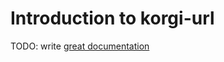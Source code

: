 # Introduction to korgi-url

TODO: write [great documentation](http://jacobian.org/writing/what-to-write/)
